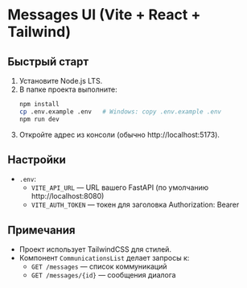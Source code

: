 # Messages UI (Vite + React + Tailwind)

## Быстрый старт
1) Установите Node.js LTS.
2) В папке проекта выполните:
   ```bash
   npm install
   cp .env.example .env   # Windows: copy .env.example .env
   npm run dev
   ```
3) Откройте адрес из консоли (обычно http://localhost:5173).

## Настройки
- `.env`:
  - `VITE_API_URL` — URL вашего FastAPI (по умолчанию http://localhost:8080)
  - `VITE_AUTH_TOKEN` — токен для заголовка Authorization: Bearer <token>

## Примечания
- Проект использует TailwindCSS для стилей.
- Компонент `CommunicationsList` делает запросы к:
  - `GET /messages` — список коммуникаций
  - `GET /messages/{id}` — сообщения диалога
